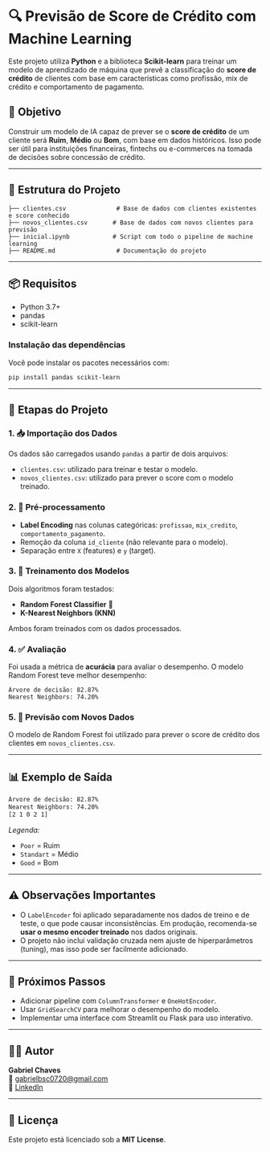 
# 🔍 Previsão de Score de Crédito com Machine Learning

Este projeto utiliza **Python** e a biblioteca **Scikit-learn** para treinar um modelo de aprendizado de máquina que prevê a classificação do **score de crédito** de clientes com base em características como profissão, mix de crédito e comportamento de pagamento.

## 🧠 Objetivo

Construir um modelo de IA capaz de prever se o **score de crédito** de um cliente será **Ruim**, **Médio** ou **Bom**, com base em dados históricos. Isso pode ser útil para instituições financeiras, fintechs ou e-commerces na tomada de decisões sobre concessão de crédito.

---

## 📁 Estrutura do Projeto

```
├── clientes.csv              # Base de dados com clientes existentes e score conhecido
├── novos_clientes.csv       # Base de dados com novos clientes para previsão
├── inicial.ipynb            # Script com todo o pipeline de machine learning
├── README.md                 # Documentação do projeto
```

---

## 📦 Requisitos

- Python 3.7+
- pandas
- scikit-learn

### Instalação das dependências

Você pode instalar os pacotes necessários com:

```bash
pip install pandas scikit-learn
```

---

## 🧪 Etapas do Projeto

### 1. 📥 Importação dos Dados

Os dados são carregados usando `pandas` a partir de dois arquivos:

- `clientes.csv`: utilizado para treinar e testar o modelo.
- `novos_clientes.csv`: utilizado para prever o score com o modelo treinado.

### 2. 🧹 Pré-processamento

- **Label Encoding** nas colunas categóricas: `profissao`, `mix_credito`, `comportamento_pagamento`.
- Remoção da coluna `id_cliente` (não relevante para o modelo).
- Separação entre `X` (features) e `y` (target).

### 3. 🧠 Treinamento dos Modelos

Dois algoritmos foram testados:

- **Random Forest Classifier** 🌲
- **K-Nearest Neighbors (KNN)**

Ambos foram treinados com os dados processados.

### 4. ✅ Avaliação

Foi usada a métrica de **acurácia** para avaliar o desempenho. O modelo Random Forest teve melhor desempenho:

```
Árvore de decisão: 82.87%
Nearest Neighbors: 74.20%
```

### 5. 🔮 Previsão com Novos Dados

O modelo de Random Forest foi utilizado para prever o score de crédito dos clientes em `novos_clientes.csv`.

---

## 📊 Exemplo de Saída

```bash
Árvore de decisão: 82.87%
Nearest Neighbors: 74.20%
[2 1 0 2 1]
```

*Legenda:*
- `Poor` = Ruim
- `Standart` = Médio
- `Good` = Bom

---

## ⚠️ Observações Importantes

- O `LabelEncoder` foi aplicado separadamente nos dados de treino e de teste, o que pode causar inconsistências. Em produção, recomenda-se **usar o mesmo encoder treinado** nos dados originais.
- O projeto não inclui validação cruzada nem ajuste de hiperparâmetros (tuning), mas isso pode ser facilmente adicionado.

---

## 🚀 Próximos Passos

- Adicionar pipeline com `ColumnTransformer` e `OneHotEncoder`.
- Usar `GridSearchCV` para melhorar o desempenho do modelo.
- Implementar uma interface com Streamlit ou Flask para uso interativo.

---

## 👨‍💻 Autor

**Gabriel Chaves**  
📧 gabrielbsc0720@gmail.com  
🔗 [LinkedIn](www.linkedin.com/in/gabriel-borges-ch)

---

## 📄 Licença

Este projeto está licenciado sob a **MIT License**.


